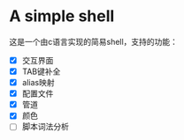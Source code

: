 # A simple shell

这是一个由c语言实现的简易shell，支持的功能：
- [x] 交互界面
- [x] TAB键补全
- [x] alias映射
- [x] 配置文件
- [x] 管道
- [x] 颜色
- [ ] 脚本词法分析
